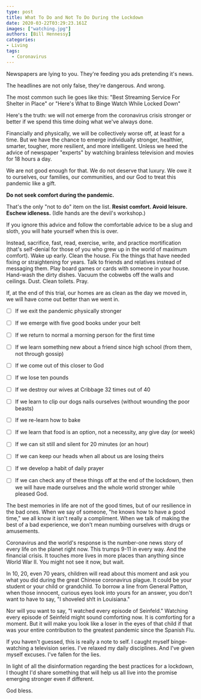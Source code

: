 ```yaml
---
type: post
title: What To Do and Not To Do During the Lockdown
date: 2020-03-22T03:29:23.161Z
images: ["watching.jpg"]
authors: [Bill Hennessy]
categories: 
- Living
tags:
  - Coronavirus
---
```

Newspapers are lying to you. They're feeding you ads pretending it's news. 

The headlines are not only false, they're dangerous. And wrong. 

The most common such lie goes like this: "Best Streaming Service For Shelter in Place" or "Here's What to Binge Watch While Locked Down"

Here's the truth: we will not emerge from the coronavirus crisis stronger or better if we spend this time doing what we've always done. 

Financially and physically, we will be collectively worse off, at least for a time. But we have the chance to emerge individually stronger, healthier, smarter, tougher, more resilient, and more intelligent. Unless we heed the advice of newspaper "experts" by watching brainless television and movies for 18 hours a day. 

We are not good enough for that. We do not deserve that luxury. We owe it to ourselves, our families, our communities, and our God to treat this pandemic like a gift. 

**Do not seek comfort during the pandemic.**

That's the only "not to do" item on the list. **Resist comfort. Avoid leisure. Eschew idleness.** (Idle hands are the devil's workshop.) 

If you ignore this advice and follow the comfortable advice to be a slug and sloth, you will hate yourself when this is over. 

Instead, sacrifice, fast, read, exercise, write, and practice mortification (that's self-denial for those of you who grew up in the world of maximum comfort). Wake up early. Clean the house. Fix the things that have needed fixing or straightening for years. Talk to friends and relatives instead of messaging them. Play board games or cards with someone in your house. Hand-wash the dirty dishes. Vacuum the cobwebs off the walls and ceilings. Dust. Clean toilets. Pray. 

If, at the end of this trial, our homes are as clean as the day we moved in, we will have come out better than we went in. 

- [ ] If we exit the pandemic physically stronger

- [ ]  If we emerge with five good books under your belt

- [ ]  If we return to normal a morning person for the first time

- [ ]  If we learn something new about a friend since high school (from them, not through gossip)

- [ ]  If we  come out of this closer to God

- [ ]  If we lose ten pounds

- [ ]  If we destroy our wives at Cribbage 32 times out of 40

- [ ]  If we learn to clip our dogs nails ourselves (without wounding the poor beasts)

- [ ]  If we re-learn how to bake

- [ ]  If we learn that food is an option, not a necessity, any give day (or week)

- [ ]  If we can sit still and silent for 20 minutes (or an hour)

- [ ]  If we can keep our heads when all about us are losing theirs

- [ ]  If we develop a habit of daily prayer

- [ ]  If we can check any of these things off at the end of the lockdown, then we will have made ourselves and the whole world stronger while pleased God. 

The best memories in life are not of the good times, but of our resilience in the bad ones. When we say of someone, "he knows how to have a good time," we all know it isn't really a compliment. When we talk of making the best of a bad experience, we don't mean numbing ourselves with drugs or amusements. 

Coronavirus and the world's response is the number-one news story of every life on the planet right now. This trumps 9-11 in every way. And the financial crisis. It touches more lives in more places than anything since World War II. You might not see it now, but wait. 

In 10, 20, even 70 years, children will read about this moment and ask you what you did during the great Chinese coronavirus plague. It could be your student or your child or grandchild. To borrow a line from General Patton, when those innocent, curious eyes look into yours for an answer, you don't want to have to say, "I shoveled sh!t in Louisiana."

Nor will you want to say, "I watched every episode of Seinfeld." Watching every episode of Seinfeld might sound comforting now. It is comforting for a moment. But it will make you look like a loser in the eyes of that child if that was your entire contribution to the greatest pandemic since the Spanish Flu. 

If you haven't guessed, this is really a note to self. I caught myself binge-watching a television series. I've relaxed my daily disciplines. And I've given myself excuses. I've fallen for the lies.

In light of all the disinformation regarding the best practices for a lockdown, I thought I'd share something that will help us all live into the promise emerging stronger even if different. 

God bless.